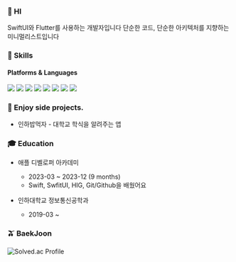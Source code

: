 ### 👋 HI
SwiftUI와 Flutter를 사용하는 개발자입니다
단순한 코드, 단순한 아키텍처를 지향하는 미니멀리스트입니다

### 💪 Skills
#### Platforms & Languages

<p>
<img src="https://img.shields.io/badge/Swift-5.5-FA7343?logo=swift">
<img src="https://img.shields.io/badge/SwiftUI-1976D2?logo=swift&logoColor=white">
<img src="https://img.shields.io/badge/Flutter-02569B?style=flat&logo=Flutter">
<img src="https://img.shields.io/badge/Dart-0175C2?style=flat&logo=Dart">  
<img src="https://img.shields.io/badge/Vim-019733?style=flat&logo=Vim">
<img src="https://img.shields.io/badge/C++-00599C?style=flat-square&logo=cplusplus&logoColor=white">
<img src="https://img.shields.io/badge/GitHub-181717?style=flat&logo=GitHub">  
<img src="https://img.shields.io/badge/DotNet-512BD4?style=flat&logo=DotNet">
</p>


### 🍕 Enjoy side projects.

 - 인하밥먹자 - 대학교 학식을 알려주는 앱

### 🎓 Education
 - 애플 디벨로퍼 아카데미 
   - 2023-03 ~ 2023-12 (9 months)
   - Swift, SwfitUI, HIG, Git/Github을 배웠어요
   <!-- - 총 3가지의 팀프로젝트를 완수했어요! -->
   <!-- - 프로젝트 보러가기 TODO -->


 - 인하대학교 정보통신공학과
   - 2019-03 ~ 


<div align="">
  
<!-- ### My Streak
[![streak](https://github-readme-streak-stats.herokuapp.com/?user=mun9769&theme=blueberry_duo)](https://github.com/mun9769) 
### My Trophies
[![trophy](https://github-profile-trophy.vercel.app/?username=mun9769&theme=chalk&row=2&column=5&rank=-B,-C)](https://github.com/ryo-ma/github-profile-trophy) -->

### 🫒 BaekJoon
![Solved.ac Profile](http://mazassumnida.wtf/api/v2/generate_badge?boj=mun9769)

</div>


